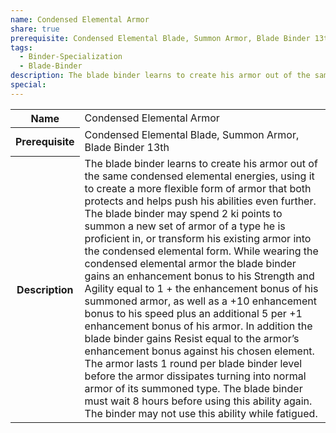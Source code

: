 ```yaml
---
name: Condensed Elemental Armor
share: true
prerequisite: Condensed Elemental Blade, Summon Armor, Blade Binder 13th
tags:
  - Binder-Specialization
  - Blade-Binder
description: The blade binder learns to create his armor out of the same condensed elemental energies, using it to create a more flexible form of armor that both protects and helps push his abilities even further. The blade binder may spend 2 ki points to summon a new set of armor of a type he is proficient in, or transform his existing armor into the condensed elemental form. While wearing the condensed elemental armor the blade binder gains an enhancement bonus to his Strength and Agility equal to 1 + the enhancement bonus of his summoned armor, as well as a +10 enhancement bonus to his speed plus an additional 5 per +1 enhancement bonus of his armor. In addition the blade binder gains Resist equal to the armor’s enhancement bonus against his chosen element.  The armor lasts 1 round per blade binder level before the armor dissipates turning into normal armor of its summoned type. The blade binder must wait 8 hours before using this ability again. The binder may not use this ability while fatigued.
special: 
---
```


<p><span style="overflow-x: auto;"><table><tbody><tr><th>Name</th><td>Condensed Elemental Armor</td></tr><tr><th>Prerequisite</th><td>Condensed Elemental Blade, Summon Armor, Blade Binder 13th</td></tr><tr><th>Description</th><td>The blade binder learns to create his armor out of the same condensed elemental energies, using it to create a more flexible form of armor that both protects and helps push his abilities even further. The blade binder may spend 2 ki points to summon a new set of armor of a type he is proficient in, or transform his existing armor into the condensed elemental form. While wearing the condensed elemental armor the blade binder gains an enhancement bonus to his Strength and Agility equal to 1 + the enhancement bonus of his summoned armor, as well as a +10 enhancement bonus to his speed plus an additional 5 per +1 enhancement bonus of his armor. In addition the blade binder gains Resist equal to the armor’s enhancement bonus against his chosen element.  The armor lasts 1 round per blade binder level before the armor dissipates turning into normal armor of its summoned type. The blade binder must wait 8 hours before using this ability again. The binder may not use this ability while fatigued.</td></tr></tbody></table></span></p>